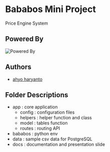 
# Bababos Mini Project

Price Engine System 

## Powered By
![Powered By](https://skillicons.dev/icons?i=python,flask,postgres)

## Authors

- [ahyo haryanto](https://www.github.com/ahyo)

## Folder Descriptions
- app : core application
    - config : configuration files
    - helpers : helper function and class
    - model : tables function
    - routes : routing API
- bababos : python env
- data : sample csv data for PostgreSQL
- docs : documentation and presentation slide